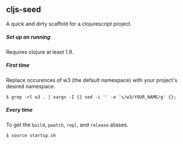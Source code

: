 ## cljs-seed 
A quick and dirty scaffold for a clojurescript project. 

##### Set up an running
Requires clojure at least 1.9.
##### First time 
Replace occurences of w3 (the default namespace) with your project's desired namespace.

`$ grep -rl w3 . | xargs -I {} sed -i '' -e 's/w3/YOUR_NAME/g' {};`

##### Every time 
To get the `build`, `pwatch`, `repl`, and `release` aliases.

`$ source startup.sh`

